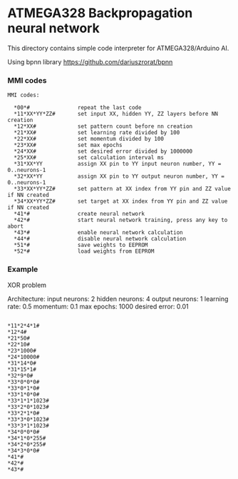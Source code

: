 # ATMEGA328 Backpropagation neural network

This directory contains simple code interpreter for ATMEGA328/Arduino AI.

Using bpnn library
https://github.com/dariuszrorat/bpnn


### MMI codes

    MMI codes:

      *00*#               repeat the last code
      *11*XX*YY*ZZ#       set input XX, hidden YY, ZZ layers before NN creation
      *12*XX#             set pattern count before nn creation
      *21*XX#             set learning rate divided by 100
      *22*XX#             set momentum divided by 100
      *23*XX#             set max epochs
      *24*XX#             set desired error divided by 1000000
      *25*XX#             set calculation interval ms
      *31*XX*YY           assign XX pin to YY input neuron number, YY = 0..neurons-1
      *32*XX*YY           assign XX pin to YY output neuron number, YY = 0..neurons-1
      *33*XX*YY*ZZ#       set pattern at XX index from YY pin and ZZ value if NN created
      *34*XX*YY*ZZ#       set target at XX index from YY pin and ZZ value if NN created
      *41*#               create neural network
      *42*#               start neural network training, press any key to abort
      *43*#               enable neural network calculation
      *44*#               disable neural network calculation
      *51*#               save weights to EEPROM
      *52*#               load weights from EEPROM

### Example

XOR problem

Architecture:
  input neurons: 2
  hidden neurons: 4
  output neurons: 1
  learning rate: 0.5
  momentum: 0.1
  max epochs: 1000
  desired error: 0.01

```

*11*2*4*1#
*12*4#
*21*50#
*22*10#
*23*1000#
*24*10000#
*31*14*0#
*31*15*1#
*32*9*0#
*33*0*0*0#
*33*0*1*0#
*33*1*0*0#
*33*1*1*1023#
*33*2*0*1023#
*33*2*1*0#
*33*3*0*1023#
*33*3*1*1023#
*34*0*0*0#
*34*1*0*255#
*34*2*0*255#
*34*3*0*0#
*41*#
*42*#
*43*#


```
